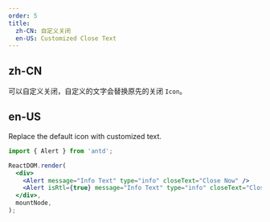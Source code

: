 ```yaml
---
order: 5
title:
  zh-CN: 自定义关闭
  en-US: Customized Close Text
---
```


## zh-CN

可以自定义关闭，自定义的文字会替换原先的关闭 `Icon`。

## en-US

Replace the default icon with customized text.

```jsx
import { Alert } from 'antd';

ReactDOM.render(
  <div>
    <Alert message="Info Text" type="info" closeText="Close Now" />
    <Alert isRtl={true} message="Info Text" type="info" closeText="Close Now" />
  </div>,
  mountNode,
);
```
